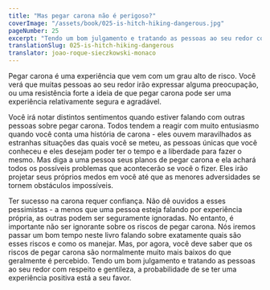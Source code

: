 ```yaml
---
title: "Mas pegar carona não é perigoso?"
coverImage: "/assets/book/025-is-hitch-hiking-dangerous.jpg"
pageNumber: 25
excerpt: "Tendo um bom julgamento e tratando as pessoas ao seu redor com respeito e gentileza, a probabilidade de se ter uma experiência positiva está a seu favor."
translationSlug: 025-is-hitch-hiking-dangerous
translator: joao-roque-sieczkowski-monaco
---
```


Pegar carona é uma experiência que vem com um grau alto de risco. Você verá que muitas pessoas ao seu redor irão expressar alguma preocupação, ou uma resistência forte a ideia de que pegar carona pode ser uma experiência relativamente segura e agradável.

Você irá notar distintos sentimentos quando estiver falando com outras pessoas sobre pegar carona. Todos tendem a reagir com muito entusiasmo quando você conta uma história de carona - eles ouvem maravilhados as estranhas situações das quais você se meteu, as pessoas únicas que você conheceu e eles desejam poder ter o tempo e a liberdade para fazer o mesmo. Mas diga a uma pessoa seus planos de pegar carona e ela achará todos os possíveis problemas que acontecerão se você o fizer. Eles irão projetar seus próprios medos em você até que as menores adversidades se tornem obstáculos impossíveis.

Ter sucesso na carona requer confiança. Não dê ouvidos a esses pessimistas - a menos que uma pessoa esteja falando por experiência própria, as outras podem ser seguramente ignoradas. No entanto, é importante não ser ignorante sobre os riscos de pegar carona. Nós iremos passar um bom tempo neste livro falando sobre exatamente quais são esses riscos e como os manejar. Mas, por agora, você deve saber que os riscos de pegar carona são normalmente muito mais baixos do que geralmente é percebido. Tendo um bom julgamento e tratando as pessoas ao seu redor com respeito e gentileza, a probabilidade de se ter uma experiência positiva está a seu favor.
